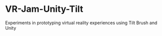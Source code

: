 # VR-Jam-Unity-Tilt
Experiments in prototyping virtual reality experiences using Tilt Brush and Unity
